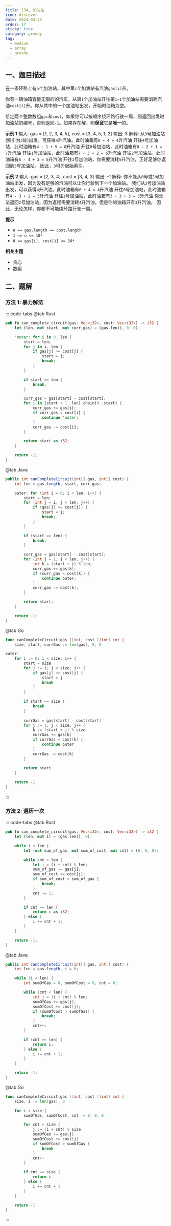 ```yaml
---
title: 134, 加油站
icon: discover
date: 2024-03-25
order: 17
sticky: true
category: greedy
tag: 
  - medium
  - array
  - greedy
---
```


## 一、题目描述
在一条环路上有`n`个加油站，其中第`i`个加油站有汽油`gas[i]`升。

你有一辆油箱容量无限的的汽车，从第`i`个加油站开往第`i+1`个加油站需要消耗汽油`cost[i]`升。你从其中的一个加油站出发，开始时油箱为空。

给定两个整数数组`gas`和`cost`，如果你可以按顺序绕环路行驶一周，则返回出发时加油站的编号，否则返回`-1`。如果存在解，则**保证**它是**唯一**的。

**示例 1**
输入: gas = [1, 2, 3, 4, 5], cost = [3, 4, 5, 1, 2]
输出: 3
解释:
从`3`号加油站(索引为`3`处)出发，可获得`4`升汽油。此时油箱有`0 + 4 = 4`升汽油
开往`4`号加油站，此时油箱有`4 - 1 + 5 = 8`升汽油
开往`0`号加油站，此时油箱有`8 - 2 + 1 = 7`升汽油
开往`1`号加油站，此时油箱有`7 - 3 + 2 = 6`升汽油
开往`2`号加油站，此时油箱有`6 - 4 + 3 = 5`升汽油
开往`3`号加油站，你需要消耗`5`升汽油，正好足够你返回到`3`号加油站。
因此，`3`可为起始索引。

**示例 2**
输入: gas = [2, 3, 4], cost = [3, 4, 3]
输出: -1
解释:
你不能从`0`号或`1`号加油站出发，因为没有足够的汽油可以让你行驶到下一个加油站。
我们从`2`号加油站出发，可以获得`4`升汽油。此时油箱有`0 + 4 = 4`升汽油
开往`0`号加油站，此时油箱有`4 - 3 + 2 = 3`升汽油
开往`1`号加油站，此时油箱有`3 - 3 + 3 = 3`升汽油
你无法返回`2`号加油站，因为返程需要消耗`4`升汽油，但是你的油箱只有`3`升汽油。
因此，无论怎样，你都不可能绕环路行驶一周。

**提示**
- `n == gas.length == cost.length`
- `1 <= n <= 10⁵`
- `0 <= gas[i], cost[i] <= 10⁴`

**相关主题**
- 贪心
- 数组


## 二、题解
### 方法 1: 暴力解法
::: code-tabs
@tab Rust
```rust
pub fn can_complete_circuit(gas: Vec<i32>, cost: Vec<i32>) -> i32 {
    let (len, mut start, mut curr_gas) = (gas.len(), 0, 0);

    'outer: for i in 0..len {
        start = len;
        for j in i..len {
            if gas[j] >= cost[j] {
                start = j;
                break;
            }
        }

        if start == len {
            break;
        }

        curr_gas = gas[start] - cost[start];
        for i in (start + 1..len).chain(0..start) {
            curr_gas += gas[i];
            if curr_gas < cost[i] {
                continue 'outer;
            }
            curr_gas -= cost[i];
        }

        return start as i32;
    }

    return -1;
}
```

@tab Java
```java
public int canCompleteCircuit(int[] gas, int[] cost) {
    int len = gas.length, start, curr_gas;

    outer: for (int i = 0; i < len; i++) {
        start = len;
        for (int j = i; j < len; j++) {
            if (gas[j] >= cost[j]) {
                start = j;
                break;
            }
        }

        if (start == len) {
            break;
        }

        curr_gas = gas[start] - cost[start];
        for (int j = 1; j < len; j++) {
            int k = (start + j) % len;
            curr_gas += gas[k];
            if (curr_gas < cost[k]) {
                continue outer;
            }
            curr_gas -= cost[k];
        }

        return start;
    }

    return -1;
}
```

@tab Go
```go
func canCompleteCircuit(gas []int, cost []int) int {
    size, start, currGas := len(gas), 0, 0

outer:
    for i := 0; i < size; i++ {
        start = size
        for j := i; j < size; j++ {
            if gas[j] >= cost[j] {
                start = j
                break
            }
        }
        
        if start == size {
            break
        }
        
        currGas = gas[start] - cost[start]
        for j := 1; j < size; j++ {
            k := (start + j) % size
            currGas += gas[k]
            if currGas < cost[k] {
                continue outer
            }
            currGas -= cost[k]
        }
        
        return start
    }

    return -1
}
```
:::

### 方法 2: 遍历一次
::: code-tabs
@tab Rust
```rust
pub fn can_complete_circuit(gas: Vec<i32>, cost: Vec<i32>) -> i32 {
    let (len, mut i) = (gas.len(), 0);

    while i < len {
        let (mut sum_of_gas, mut sum_of_cost, mut cnt) = (0, 0, 0);

        while cnt < len {
            let j = (i + cnt) % len;
            sum_of_gas += gas[j];
            sum_of_cost += cost[j];
            if sum_of_cost > sum_of_gas {
                break;
            }
            cnt += 1;
        }

        if cnt == len {
            return i as i32;
        } else {
            i += cnt + 1;
        }
    }

    return -1;
}
```

@tab Java
```java
public int canCompleteCircuit(int[] gas, int[] cost) {
    int len = gas.length, i = 0;

    while (i < len) {
        int sumOfGas = 0, sumOfCost = 0, cnt = 0;

        while (cnt < len) {
            int j = (i + cnt) % len;
            sumOfGas += gas[j];
            sumOfCost += cost[j];
            if (sumOfCost > sumOfGas) {
                break;
            }
            cnt++;
        }

        if (cnt == len) {
            return i;
        } else {
            i += cnt + 1;
        }
    }

    return -1;
}
```

@tab Go
```go
func canCompleteCircuit(gas []int, cost []int) int {
    size, i := len(gas), 0

    for i < size {
        sumOfGas, sumOfCost, cnt := 0, 0, 0

        for cnt < size {
            j := (i + cnt) % size
            sumOfGas += gas[j]
            sumOfCost += cost[j]
            if sumOfCost > sumOfGas {
                break
            }
            cnt++
        }

        if cnt == size {
            return i
        } else {
            i += cnt + 1
        }
    }

    return -1
}
```
:::